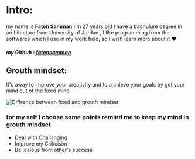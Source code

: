 # Intro:
my name is **Faten Samman** I'm 27 years old I have a bachulure degree in architecture from University of Jordan , I like programming from the softwares which I use in my work field, so I wish learn more about it :heart:
##### my Github : [fatensamman](https://github.com/Fatensamman)


## Grouth mindset:
  It's away to improve your creativity and to a chieve your goals by get your mind out of the fixed mind

![Diffrence between fixed and grouth mindset](https://www.sdiclarity.com/wp-content/uploads/2019/01/growth-5c-20vs-_35489972-629x1024.png)


### for my self I choose some points remind me to keep my mind in grouth mindset

  * Deal with Challanging 
  * Improve my Criticisim
  * Be jealous from other's success

